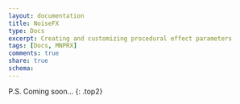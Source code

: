 ```yaml
---
layout: documentation
title: NoiseFX
type: Docs
excerpt: Creating and customizing procedural effect parameters
tags: [Docs, MNPRX]
comments: true
share: true
schema:
---
```



P.S. Coming soon...
{: .top2}
